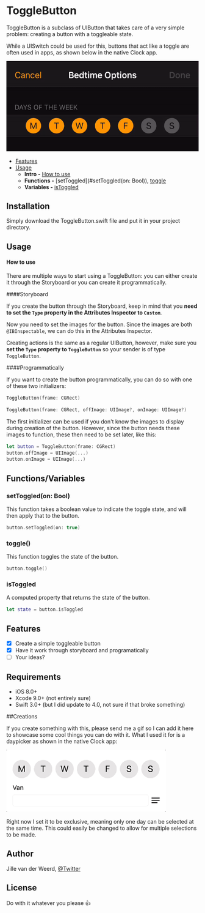 # ToggleButton

ToggleButton is a subclass of UIButton that takes care of a very simple problem: creating a button with a toggleable state. 

While a UISwitch could be used for this, buttons that act like a toggle are often used in apps, as shown below in the native Clock app.

![Toggleable buttons being used in the native Clock app.](https://github.com/JillevdW/ToggleButton/blob/master/RepoAssets/bedtime.gif)



- [Features](#features)
- [Usage](#usage)
    - **Intro -** [How to use](#how-to-use)
    - **Functions -** [setToggled](#setToggled(on: Bool)), [toggle](#toggle())
    - **Variables -** [isToggled](isToggled)

    

## Installation

Simply download the ToggleButton.swift file and put it in your project directory.

## Usage

#### How to use

There are multiple ways to start using a ToggleButton: you can either create it through the Storyboard or you can create it programmatically. 

####Storyboard

If you create the button through the Storyboard, keep in mind that you **need to set the `Type` property in the Attributes Inspector to `Custom`**.

Now you need to set the images for the button. Since the images are both `@IBInspectable`, we can do this in the Attributes Inspector.

Creating actions is the same as a regular UIButton, however, make sure you **set the `Type` property to `ToggleButton`** so your sender is of type `ToggleButton`. 

####Programmatically

If you want to create the button programmatically, you can do so with one of these two initializers:

```swift 
ToggleButton(frame: CGRect)
```

```swift 
ToggleButton(frame: CGRect, offImage: UIImage?, onImage: UIImage?)
```

The first initializer can be used if you don't know the images to display during creation of the button. However, since the button needs these images to function, these then need to be set later, like this:

```swift
let button = ToggleButton(frame: CGRect)
button.offImage = UIImage(...)
button.onImage = UIImage(...)
```



## Functions/Variables

### setToggled(on: Bool)

This function takes a boolean value to indicate the toggle state, and will then apply that to the button.

```swift
button.setToggled(on: true)
```

### toggle()

This function toggles the state of the button.

```swift
button.toggle()
```

### isToggled

A computed property that returns the state of the button.

```swift
let state = button.isToggled
```

## Features

- [x] Create a simple toggleable button
- [x] Have it work through storyboard and programatically
- [ ] Your ideas?

## Requirements

- iOS 8.0+
- Xcode 9.0+ (not entirely sure)
- Swift 3.0+ (but I did update to 4.0, not sure if that broke something)

##Creations

If you create something with this, please send me a gif so I can add it here to showcase some cool things you can do with it. What I used it for is a daypicker as shown in the native Clock app:

![The daypicker I made.](https://github.com/JillevdW/ToggleButton/blob/master/RepoAssets/daypicker.gif)

Right now I set it to be exclusive, meaning only one day can be selected at the same time. This could easily be changed to allow for multiple selections to be made.


## Author

Jille van der Weerd, [@Twitter](https://twitter.com/Jillevd_W)

## License

Do with it whatever you please :thumbsup:
